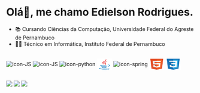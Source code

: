 <h1>Olá👋, me chamo Edielson Rodrigues.</h1>


- 📚 Cursando Ciências da Computação, Universidade Federal do Agreste de Pernambuco
- 👨‍🎓 Técnico em Informática, Instituto Federal de Pernambuco  

<div style="display: inline_block"><br>
  <img align="center" alt="icon-JS" height="30" width="40" src="https://cdn.jsdelivr.net/gh/devicons/devicon/icons/javascript/javascript-plain.svg"/>
  <img align="center" alt="icon-JS" height="30" width="40" src="https://cdn.jsdelivr.net/gh/devicons/devicon/icons/javascript/javascript-plain.svg"/>        
  <img align="center" alt="icon-python" height="30" width="40" src="https://cdn.jsdelivr.net/gh/devicons/devicon/icons/python/python-original.svg"/>
  <img align="center" alt="icon-java" height="30" width="40" src="https://raw.githubusercontent.com/devicons/devicon/master/icons/java/java-original.svg"/>
  <img align="center" alt="icon-spring" height="30" width="40" src="https://cdn.jsdelivr.net/gh/devicons/devicon/icons/spring/spring-original-wordmark.svg"/>
  <img align="center" alt="icon-HTML" height="30" width="40" src="https://raw.githubusercontent.com/devicons/devicon/master/icons/html5/html5-original.svg"/>
  <img align="center" alt="icon-CSS" height="30" width="40" src="https://raw.githubusercontent.com/devicons/devicon/master/icons/css3/css3-original.svg"/>
</div>

##

<div>
    <a href="https://www.instagram.com/edielson_rodrigues_s" target="_blank"><img src="https://img.shields.io/badge/-Instagram-%23E4405F?style=for-the-badge&logo=instagram&logoColor=white" target="_blank"></a>
    <a href = "mailto:edielsonwork23@gmail.com
"><img src="https://img.shields.io/badge/-Gmail-%23333?style=for-the-badge&logo=gmail&logoColor=white" target="_blank"></a>
    <a href="https://www.linkedin.com/in/edielson-rodrigues-desenvolvedor/" target="_blank"><img src="https://img.shields.io/badge/-LinkedIn-%230077B5?style=for-the-badge&logo=linkedin&logoColor=white" target="_blank"></a> 
</div>
